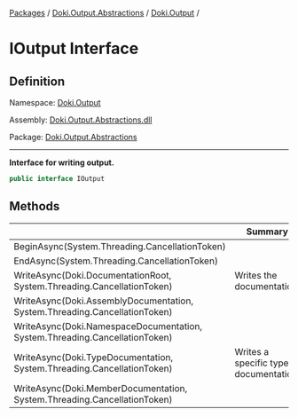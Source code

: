 [Packages](../../../README.md) / [Doki.Output.Abstractions](../../README.md) / [Doki.Output](../README.md) / 

# IOutput Interface

## Definition

Namespace: [Doki.Output](../README.md)

Assembly: [Doki.Output.Abstractions.dll](../../README.md)

Package: [Doki.Output.Abstractions](https://www.nuget.org/packages/Doki.Output.Abstractions)

---

**Interface for writing output.**

```csharp
public interface IOutput
```

## Methods

|   |Summary|
|---|---|
|BeginAsync(System.Threading.CancellationToken)||
|EndAsync(System.Threading.CancellationToken)||
|WriteAsync(Doki.DocumentationRoot, System.Threading.CancellationToken)| Writes the documentation.|
|WriteAsync(Doki.AssemblyDocumentation, System.Threading.CancellationToken)||
|WriteAsync(Doki.NamespaceDocumentation, System.Threading.CancellationToken)||
|WriteAsync(Doki.TypeDocumentation, System.Threading.CancellationToken)| Writes a specific type documentation.|
|WriteAsync(Doki.MemberDocumentation, System.Threading.CancellationToken)||


